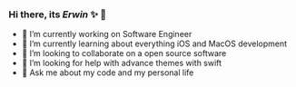 ### Hi there, its _Erwin_ ✨ 👋

- 🔭 I’m currently working on Software Engineer
- 🌱 I’m currently learning about everything iOS and MacOS development
- 👯 I’m looking to collaborate on a open source software
- 🤔 I’m looking for help with advance themes with swift
- 💬 Ask me about my code and my personal life
